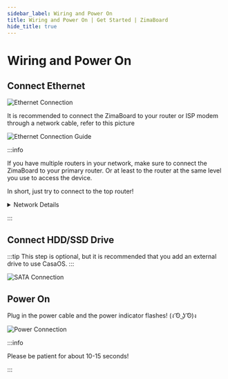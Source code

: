 ```yaml
---
sidebar_label: Wiring and Power On
title: Wiring and Power On | Get Started | ZimaBoard
hide_title: true
---
```


# Wiring and Power On

## Connect Ethernet

<p><img
  src={require('./images/quickstart-eth-connect.jpg').default}
  alt="Ethernet Connection"
  style={{
    maxWidth: '80%',
    display: 'block',
    margin: 'auto'
    }}
/></p>

It is recommended to connect the ZimaBoard to your router or ISP modem through a network cable, refer to this picture

<p><img
  src={require('./images/eth-connection.jpg').default}
  alt="Ethernet Connection Guide"
  style={{
    maxWidth: '80%',
    display: 'block',
    margin: 'auto'
    }}
/></p>

:::info

If you have multiple routers in your network, make sure to connect the ZimaBoard to your primary router. Or at least to the router at the same level you use to access the device.

In short, just try to connect to the top router!

<details>

<summary>Network Details</summary>

**For example, if your network looks like this:**

<p><img
  src={require('./images/network-case-1.png').default}
  alt="Network Case 1"
  style={{
    maxWidth: '80%',
    display: 'block',
    margin: 'auto'
    }}
/></p>

The routers are connected as shown in the diagram. Both router A and router B are connected to different devices that need to be networked, and you want them both to be connected to the ZimaBoard, connect the ZimaBoard to router A.

But if all your devices that need to be networked are actually connected to router B, or if you only want the devices under router B to access the ZimaBoard, then just connect to router B.

---

**The same goes for the following network situation:**

<p><img
  src={require('./images/network-case-2.png').default}
  alt="Network Case 2"
  style={{
    maxWidth: '80%',
    display: 'block',
    margin: 'auto'
    }}
/></p>

The routers are connected as shown in the figure. Routers A, B, C and D are all connected to different Internet devices, and you want them all to connect to the ZimaBoard, connect the ZimaBoard to router A.

If you only want the devices under router B to access the ZimaBoard, then just connect to router B. At this point, none of the devices connected to routers A and C will be able to access the ZimaBoard.

</details>

:::

## Connect HDD/SSD Drive

:::tip 
This step is optional, but it is recommended that you add an external drive to use CasaOS.
:::

<p><img
  src={require('./images/quickstart-sata-connect.jpg').default}
  alt="SATA Connection"
  style={{
    maxWidth: '80%',
    display: 'block',
    margin: 'auto'
    }}
/></p>


## Power On

Plug in the power cable and the power indicator flashes! (ง ͡ʘ ͜ʖ ͡ʘ)ง

<p><img
  src={require('./images/quickstart-power-connect.jpg').default}
  alt="Power Connection"
  style={{
    maxWidth: '80%',
    display: 'block',
    margin: 'auto'
    }}
/></p>

:::info

Please be patient for about 10-15 seconds! 

:::
